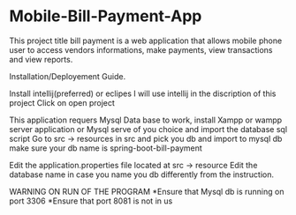 # Mobile-Bill-Payment-App
This project title bill payment is a web application that allows mobile phone user to access vendors informations, make payments, view transactions and view reports.

Installation/Deployement Guide.

Install intellij(preferred) or eclipes
I will use intellij in the discription of this project
Click on open project

This application requers Mysql Data base to work, install Xampp or wampp server application or Mysql serve of you choice and import the database sql script
Go to 
src -> resources in src and pick you db and import to mysql db make sure your db name is spring-boot-bill-payment

Edit the application.properties file located at src -> resource 
Edit the database name in case you name you db differently from the instruction.

WARNING ON RUN OF THE PROGRAM
 *Ensure that Mysql db is running on port 3306
 *Ensure that port 8081 is not in us

